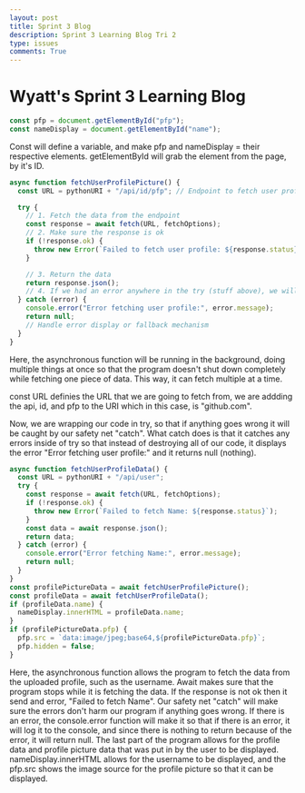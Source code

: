```yaml
---
layout: post
title: Sprint 3 Blog
description: Sprint 3 Learning Blog Tri 2
type: issues
comments: True
---
```


# **Wyatt's Sprint 3 Learning Blog**

```js
const pfp = document.getElementById("pfp");
const nameDisplay = document.getElementById("name");
```

Const will define a variable, and make pfp and nameDisplay = their respective elements. getElementById will grab the element from the page, by it's ID. 

```js
async function fetchUserProfilePicture() {
  const URL = pythonURI + "/api/id/pfp"; // Endpoint to fetch user profile data

  try {
    // 1. Fetch the data from the endpoint
    const response = await fetch(URL, fetchOptions);
    // 2. Make sure the response is ok
    if (!response.ok) {
      throw new Error(`Failed to fetch user profile: ${response.status}`);
    }

    // 3. Return the data
    return response.json();
    // 4. If we had an error anywhere in the try (stuff above), we will log an error.
  } catch (error) {
    console.error("Error fetching user profile:", error.message);
    return null;
    // Handle error display or fallback mechanism
  }
}
```

Here, the asynchronous function will be running in the background, doing multiple things at once so that the program doesn't shut down completely while fetching one piece of data. This way, it can fetch multiple at a time.

const URL definies the URL that we are going to fetch from, we are addding the api, id, and pfp to the URI which in this case, is "github.com".

Now, we are wrapping our code in try, so that if anything goes wrong it will be caught by our safety net "catch". What catch does is that it catches any errors inside of try so that instead of destroying all of our code, it displays the error "Error fetching user profile:" and it returns null (nothing).

```js
async function fetchUserProfileData() {
  const URL = pythonURI + "/api/user";
  try {
    const response = await fetch(URL, fetchOptions);
    if (!response.ok) {
      throw new Error(`Failed to fetch Name: ${response.status}`);
    }
    const data = await response.json();
    return data;
  } catch (error) {
    console.error("Error fetching Name:", error.message);
    return null;
  }
}
const profilePictureData = await fetchUserProfilePicture();
const profileData = await fetchUserProfileData();
if (profileData.name) { 
  nameDisplay.innerHTML = profileData.name;
}
if (profilePictureData.pfp) {
  pfp.src = `data:image/jpeg;base64,${profilePictureData.pfp}`;
  pfp.hidden = false;
}
```

Here, the asynchronous function allows the program to fetch the data from the uploaded profile, such as the username. Await makes sure that the program stops while it is fetching the data. If the response is not ok then it send and error, "Failed to fetch Name". Our safety net "catch" will make sure the errors don't harm our program if anything goes wrong. If there is an error, the console.error function will make it so that if there is an error, it will log it to the console, and since there is nothing to return because of the error, it will return null. The last part of the program allows for the profile data and profile picture data that was put in by the user to be displayed. nameDisplay.innerHTML allows for the username to be displayed, and the pfp.src shows the image source for the profile picture so that it can be displayed.
